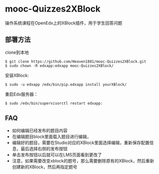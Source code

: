 # mooc-Quizzes2XBlock
操作系统课程在OpenEdx上的XBlock插件，用于学生回答问题

## 部署方法

clone到本地
```
$ git clone https://github.com/Heaven1881/mooc-Quizzes2XBlock.git
$ sudo chown -R edxapp:edxapp mooc-Quizzes2XBlock/
```
安装XBlock:
```
$ sudo -u edxapp /edx/bin/pip.edxapp install yourXBlock/
```

重启Edx服务器：
```
$ sudo /edx/bin/supervisorctl restart edxapp:
```

## FAQ
- 如何编辑已经发布的题目内容
 - 在编辑题目block里面载入题目进行编辑，
 - 编辑好的题目，需要在Studio对应的XBlock里面选择编辑，重新保存配置信息，最后选择右侧的发布按钮
 - 单击发布按钮以后就可以在LMS页面看到更改了
 - 注意，如果需要改变xblock的题号，那么需要删除原有的XBlock，然后重新创建新的XBlock，然后再指定题号
